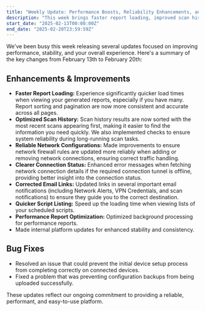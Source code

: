 ```yaml
---
title: "Weekly Update: Performance Boosts, Reliability Enhancements, and Key Fixes"
description: "This week brings faster report loading, improved scan history, reliable network configurations, corrected email links, and essential bug fixes."
start_date: "2025-02-13T00:00:00Z"
end_date: "2025-02-20T23:59:59Z"
---
```


We've been busy this week releasing several updates focused on improving performance, stability, and your overall experience. Here's a summary of the key changes from February 13th to February 20th:

## Enhancements & Improvements

*   **Faster Report Loading:** Experience significantly quicker load times when viewing your generated reports, especially if you have many. Report sorting and pagination are now more consistent and accurate across all pages.
*   **Optimized Scan History:** Scan history results are now sorted with the most recent scans appearing first, making it easier to find the information you need quickly. We also implemented checks to ensure system reliability during long-running scan tasks.
*   **Reliable Network Configurations:** Made improvements to ensure network firewall rules are updated more reliably when adding or removing network connections, ensuring correct traffic handling.
*   **Clearer Connection Status:** Enhanced error messages when fetching network connection details if the required connection tunnel is offline, providing better insight into the connection status.
*   **Corrected Email Links:** Updated links in several important email notifications (including Network Alerts, VPN Credentials, and scan notifications) to ensure they guide you to the correct destination.
*   **Quicker Script Listing:** Speed up the loading time when viewing lists of your scheduled scripts.
*   **Performance Report Optimization:** Optimized background processing for performance reports.
*   Made internal platform updates for enhanced stability and consistency.

## Bug Fixes

*   Resolved an issue that could prevent the initial device setup process from completing correctly on connected devices.
*   Fixed a problem that was preventing configuration backups from being uploaded successfully.

These updates reflect our ongoing commitment to providing a reliable, performant, and easy-to-use platform.
